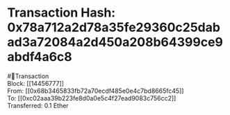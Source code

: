 
Transaction Hash: 0x78a712a2d78a35fe29360c25dabad3a72084a2d450a208b64399ce9abdf4a6c8
====================================================================================
  
#💸Transaction  
Block: [[14456777]]  
From: [[0x68b3465833fb72a70ecdf485e0e4c7bd8665fc45]]  
To: [[0xc02aaa39b223fe8d0a0e5c4f27ead9083c756cc2]]  
Transferred: 0.1 Ether
